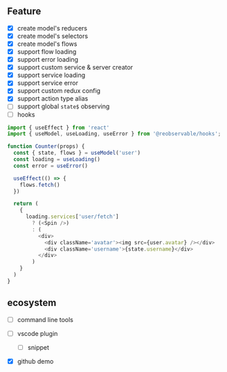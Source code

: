 ## Feature

- [x] create model's reducers
- [x] create model's selectors
- [x] create model's flows
- [x] support flow loading
- [x] support error loading
- [x] support custom service & server creator
- [x] support service loading
- [x] support service error
- [x] support custom redux config
- [x] support action type alias
- [ ] support global `state$` observing
- [ ] hooks

```ts
import { useEffect } from 'react'
import { useModel, useLoading, useError } from '@reobservable/hooks';

function Counter(props) {
  const { state, flows } = useModel('user')
  const loading = useLoading()
  const error = useError()

  useEffect(() => {
    flows.fetch()
  })

  return (
    {
      loading.services['user/fetch']
        ? (<Spin />)
        : (
          <div>
            <div className='avatar'><img src={user.avatar} /></div>
            <div className='username'>{state.username}</div>
          </div>
        )
    }
  )
}
```

## ecosystem

- [ ] command line tools
- [ ] vscode plugin
  - [ ] snippet
- [x] github demo

